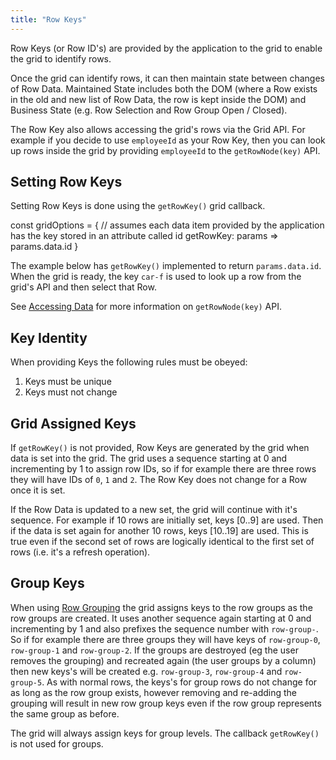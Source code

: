 ```yaml
---
title: "Row Keys"
---
```


Row Keys (or Row ID's) are provided by the application to the grid to enable the grid to identify rows.

Once the grid can identify rows, it can then maintain state between changes of Row Data. Maintained State includes both the DOM (where a Row exists in the old and new list of Row Data, the row is kept inside the DOM) and Business State (e.g. Row Selection and Row Group Open / Closed).

The Row Key also allows accessing the grid's rows via the Grid API. For example if you decide to use `employeeId` as your Row Key, then you can look up rows inside the grid by providing `employeeId` to the `getRowNode(key)` API.

## Setting Row Keys

Setting Row Keys is done using the `getRowKey()` grid callback.

<snippet>
const gridOptions = {
    // assumes each data item provided by the application has the key stored in an attribute called id
    getRowKey: params => params.data.id
}
</snippet>

<interface-documentation interfaceName='GetRowKeyParams'></interface-documentation>

The example below has `getRowKey()` implemented to return `params.data.id`. When the grid is ready, the key `car-f` is used to look up a row from the grid's API and then select that Row.

<grid-example title='Get Row Key' name='get-row-key' type='generated' options=' { "modules": ["clientside"] }'></grid-example>

See [Accessing Data](/accessing-data/) for more information on `getRowNode(key)` API.

## Key Identity

When providing Keys the following rules must be obeyed:

1. Keys must be unique
1. Keys must not change

## Grid Assigned Keys

If `getRowKey()` is not provided, Row Keys are generated by the grid when data is set into the grid. The grid uses a sequence starting at 0 and incrementing by 1 to assign row IDs, so if for example there are three rows they will have IDs of `0`, `1` and `2`. The Row Key does not change for a Row once it is set.

If the Row Data is updated to a new set, the grid will continue with it's sequence. For example if 10 rows are initially set, keys [0..9] are used. Then if the data is set again for another 10 rows, keys [10..19] are used. This is true even if the second set of rows are logically identical to the first set of rows (i.e. it's a refresh operation).

## Group Keys

When using [Row Grouping](/grouping/) the grid assigns keys to the row groups as the row groups are created. It uses 
another sequence again starting at 0 and incrementing by 1 and also prefixes the sequence number with `row-group-`. 
So if for example there are three groups they will have keys of `row-group-0`, `row-group-1` and `row-group-2`. If the 
groups are destroyed (eg the user removes the grouping) and recreated again (the user groups by a column) then new keys's 
will be created e.g. `row-group-3`, `row-group-4` and `row-group-5`. As with normal rows, the keys's for group rows do 
not change for as long as the row group exists, however removing and re-adding the grouping will result in new row 
group keys even if the row group represents the same group as before.

The grid will always assign keys for group levels. The callback `getRowKey()` is not used for groups.

